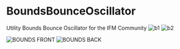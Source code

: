 # BoundsBounceOscillator
Utility Bounds Bounce Oscillator for the IFM Community
![b1](https://github.com/d42kn355/BoundsBounceOscillator/assets/65085164/c11de0ef-7829-4e62-b56a-c501ada49c04)
![b2](https://github.com/d42kn355/BoundsBounceOscillator/assets/65085164/2abb638b-6710-4679-8ce6-84b1e9b1fbde)

![BOUNDS FRONT](https://github.com/d42kn355/BoundsBounceOscillator/assets/65085164/db6a8812-bb70-449d-918e-faea985401c6)
![BOUNDS BACK](https://github.com/d42kn355/BoundsBounceOscillator/assets/65085164/e46c6602-d0f2-4b76-986b-972067367699)

